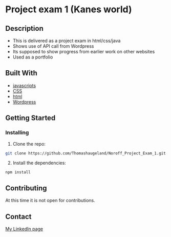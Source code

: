 # Project exam 1 (Kanes world)


## Description

- This is delivered as a project exam in html/css/java
- Shows use of API call from Wordpress
- Its supposed to show progress from earlier work on other websites
- Used as a portfolio

## Built With

- [javascripts](https://www.javascript.com/)
- [CSS](https://en.wikipedia.org/wiki/CSS)
- [html](https://html.com/)
- [Wordpress](https://wordpress.com/)

## Getting Started

### Installing

1. Clone the repo:

```bash
git clone https://github.com/Thomashaugeland/Noroff_Project_Exam_1.git
```

2. Install the dependencies:

```
npm install
```

## Contributing

At this time it is not open for contributions.

## Contact

[My LinkedIn page](www.linkedin.com/in/thomas-haugeland)

